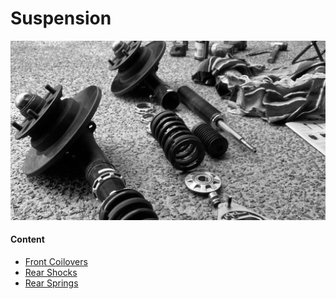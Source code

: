 # Suspension

![Suspension](./img/suspension-placeholder.jpg)

#### Content

- [Front Coilovers](front-coilovers.md)
- [Rear Shocks](rear-shocks.md)
- [Rear Springs](rear-springs.md)
